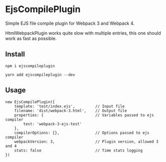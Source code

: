 # EjsCompilePlugin
Simple EJS file compile plugin for Webpack 3 and Webpack 4.

HtmlWebpackPlugin works quite slow with multiple entries, this one should work as fast as possible.

## Install
```
npm i ejscompileplugin
```

```
yarn add ejscompileplugin --dev
```

## Usage
```
new EjsCompilePlugin({
    template: 'test/index.ejs',         // Input file
    filename: 'dist/webpack-3.html',    // Output file
    properties: {                       // Variables passed to ejs compiler
        test: 'webpack-3-ejs-test'
    },
    compilerOptions: {},                // Options passed to ejs compiler
    webpackVersion: 3,                  // Plugin version, allowed 3 and 4
    stats: false                        // Time stats logging
})
```
